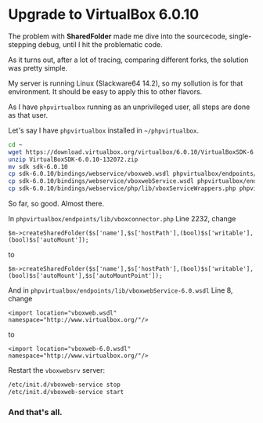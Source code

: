 # Upgrade to VirtualBox 6.0.10 #

The problem with **SharedFolder** made me dive into the sourcecode,
single-stepping debug, until I hit the problematic code.

As it turns out, after a lot of tracing, comparing different forks,
the solution was pretty simple.

My server is running Linux (Slackware64 14.2), so my sollution is
for that environment. It should be easy to apply this to other flavors.

As I have `phpvirtualbox` running as an unprivileged user, all steps are
done as that user.

Let's say I have `phpvirtualbox` installed in `~/phpvirtualbox`.
```bash
cd ~
wget https://download.virtualbox.org/virtualbox/6.0.10/VirtualBoxSDK-6.0.10-132072.zip
unzip VirtualBoxSDK-6.0.10-132072.zip
mv sdk sdk-6.0.10
cp sdk-6.0.10/bindings/webservice/vboxweb.wsdl phpvirtualbox/endpoints/lib/vboxweb-6.0.wsdl
cp sdk-6.0.10/bindings/webservice/vboxwebService.wsdl phpvirtualbox/endpoints/lib/vboxwebService-6.0.wsdl
cp sdk-6.0.10/bindings/webservice/php/lib/vboxServiceWrappers.php phpvirtualbox/endpoints/lib/
```
So far, so good. Almost there.

In `phpvirtualbox/endpoints/lib/vboxconnector.php` Line 2232, change

```
$m->createSharedFolder($s['name'],$s['hostPath'],(bool)$s['writable'],(bool)$s['autoMount']);
```
to  
```
$m->createSharedFolder($s['name'],$s['hostPath'],(bool)$s['writable'],(bool)$s['autoMount'],$s['autoMountPoint']);
```
And in `phpvirtualbox/endpoints/lib/vboxwebService-6.0.wsdl` Line 8, change
```
<import location="vboxweb.wsdl" namespace="http://www.virtualbox.org/"/>
```
to
```
<import location="vboxweb-6.0.wsdl" namespace="http://www.virtualbox.org/"/>
```

Restart the `vboxwebsrv` server:
```sh
/etc/init.d/vboxweb-service stop
/etc/init.d/vboxweb-service start
```

### **And that's all.** ###
